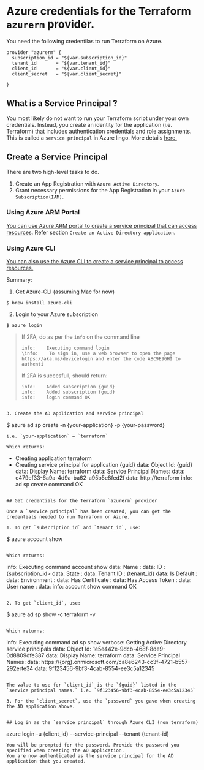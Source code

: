 
# Azure credentials for the Terraform `azurerm` provider.

You need the following credentilas to run Terraform on Azure.
```
provider "azurerm" {
  subscription_id = "${var.subscription_id}"
  tenant_id       = "${var.tenant_id}"
  client_id       = "${var.client_id}"
  client_secret   = "${var.client_secret}"

}
```

## What is a Service Principal ?

You most likely do not want to run your Terraform script under your own credentials. Instead, you create an identity for the application (i.e. Terraform) that includes authentication credentials and role assignments. This is called  a `service principal` in Azure lingo. More details [here.](https://docs.microsoft.com/en-us/azure/azure-resource-manager/resource-group-authenticate-service-principal)


## Create a Service Principal

There are two high-level tasks to do.

1. Create an App Registration with `Azure Active Directory`.
2. Grant necessary permissions for the App Registration in your `Azure Subscription(IAM)`.


### Using Azure ARM Portal

<!-- You can do this via [Azure ARM portal](http://portal.azure.com) as described [here](https://www.terraform.io/docs/providers/azurerm/). -->

[You can use Azure ARM portal to create a service principal that can access resources](https://docs.microsoft.com/en-us/azure/azure-resource-manager/resource-group-create-service-principal-portal). Refer section `Create an Active Directory application`.


### Using Azure CLI

[You can also use the Azure CLI to create a service principal to access resources.](https://docs.microsoft.com/en-us/azure/azure-resource-manager/resource-group-authenticate-service-principal-cli#provide-credentials-through-azure-cli)

Summary:

1. Get Azure-CLI (assuming Mac for now)
```
$ brew install azure-cli
```

2. Login to your Azure subscription
```
$ azure login
```
> If 2FA, do as per the `info` on the command line
> ```
> info:    Executing command login
> \info:    To sign in, use a web browser to open the page https://aka.ms/devicelogin and enter the code ABC9E9GHI to authenti
> ```
> If 2FA is succesfull, should return:
> ```
> info:    Added subscription {guid}
> info:    Added subscription {guid}
> info:    login command OK
```

3. Create the AD application and service principal
```
$ azure ad sp create -n {your-application} -p {your-password}
```
i.e. `your-application` = `terraform`

Which returns:
```
+ Creating application terraform
+ Creating service principal for application {guid}
data:    Object Id:        {guid}
data:    Display Name:     terraform
data:    Service Principal Names:
data:                             e479ef33-6a9a-4d9a-ba62-a95b5e8fed2f
data:                             http://terraform
info:    ad sp create command OK
```

## Get credentials for the Terraform `azurerm` provider

Once a `service principal` has been created, you can get the credentials needed to run Terraform on Azure.

1. To get `subscription_id` and `tenant_id`, use:
```
$ azure account show
```

Which returns:
```
info:    Executing command account show
data:    Name                        :
data:    ID                          : {subscription_id>
data:    State                       :
data:    Tenant ID                   : {tenant_id}
data:    Is Default                  :
data:    Environment                 :
data:    Has Certificate             :
data:    Has Access Token            :
data:    User name                   :
data:
info:    account show command OK
```

2. To get `client_id`, use:
```
$ azure ad sp show -c terraform -v
```

Which returns:
```
info:    Executing command ad sp show
verbose: Getting Active Directory service principals
data:    Object Id:               1e5e442e-9dcb-468f-8de9-0d8809dfe387
data:    Display Name:            terraform
data:    Service Principal Names:
data:                             https://{org}.onmicrosoft.com/ca8e6243-cc3f-4721-b557-292erte34
data:                             9f123456-9bf3-4cab-8554-ee3c5a12345
```

The value to use for `client_id` is the `{guid}` listed in the `service principal names.` i.e. `9f123456-9bf3-4cab-8554-ee3c5a12345`

3. For the `client_secret`, use the `password` you gave when creating the AD application above.


## Log in as the `service principal` through Azure CLI (non terraform)

```
azure login -u {client_id} --service-principal --tenant {tenant-id}
```
You will be prompted for the password. Provide the password you specified when creating the AD application.
You are now authenticated as the service principal for the AD application that you created.
